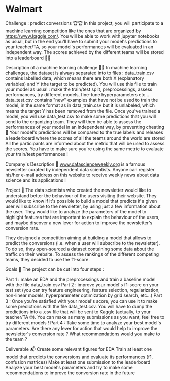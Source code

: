 # Walmart
Challenge : predict conversions 🏆🏆
In this project, you will participate to a machine learning competition like the ones that are organized by https://www.kaggle.com/. You will be able to work with jupyter notebooks as usual, but in the end you'll have to submit your model's predictions to your teacher/TA, so your model's performances will be evaluated in an independent way. The scores achieved by the different teams will be stored into a leaderboard 🏅🏅

Description of a machine learning challenge 🚴🚴
In machine learning challenges, the dataset is always separated into to files : data_train.csv contains labelled data, which means there are both X (explanatory variables) and Y (the target to be predicted). You will use this file to train your model as usual : make the train/test split, preprocessings, assess performances, try different models, fine-tune hyperparameters etc... data_test.csv contains "new" examples that have not be used to train the model, in the same format as in data_train.csv but it is unlabeled, which means the target Y has been removed from the file. Once you've trained a model, you will use data_test.csv to make some predictions that you will send to the organizing team. They will then be able to assess the performances of your model in an independent way, by preventing cheating 🤸 Your model's predictions will be compared to the true labels and releases a leaderboard where the scores of all the teams around the world are stored All the participants are informed about the metric that will be used to assess the scores. You have to make sure you're using the same metric to evaluate your train/test performances !

Company's Description 📇
www.datascienceweekly.org is a famous newsletter curated by independent data scientists. Anyone can register his/her e-mail address on this website to receive weekly news about data science and its applications !

Project 🚧
The data scientists who created the newsletter would like to understand better the behaviour of the users visiting their website. They would like to know if it's possible to build a model that predicts if a given user will subscribe to the newsletter, by using just a few information about the user. They would like to analyze the parameters of the model to highlight features that are important to explain the behaviour of the users, and maybe discover a new lever for action to improve the newsletter's conversion rate.

They designed a competition aiming at building a model that allows to predict the conversions (i.e. when a user will subscribe to the newsletter). To do so, they open-sourced a dataset containing some data about the traffic on their website. To assess the rankings of the different competing teams, they decided to use the f1-score.

Goals 🎯
The project can be cut into four steps :

Part 1 : make an EDA and the preprocessings and train a baseline model with the file data_train.csv Part 2 : improve your model's f1-score on your test set (you can try feature engineering, feature selection, regularization, non-linear models, hyperparameter optimization by grid search, etc...) Part 3 : Once you're satisfied with your model's score, you can use it to make some predictions with the file data_test.csv. You will have to dump the predictions into a .csv file that will be sent to Kaggle (actually, to your teacher/TA 🤓). You can make as many submissions as you want, feel free to try different models ! Part 4 : Take some time to analyze your best model's parameters. Are there any lever for action that would help to improve the newsletter's conversion rate ? What recommendations would you make to the team ?

Deliverable 📬
Create some relevant figures for EDA Train at least one model that predicts the conversions and evaluate its performances (f1, confusion matrices) Make at least one submission to the leaderboard Analyze your best model's parameters and try to make some recommendations to improve the conversion rate in the future
